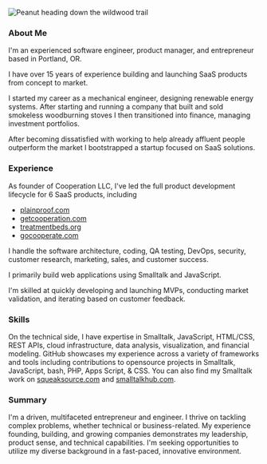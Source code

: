 ![Peanut heading down the wildwood trail](https://github.com/pdebruic/pdebruic/assets/67050/3adedc97-3a59-4391-8b31-a6e127dd3289)



### About Me

I'm an experienced software engineer, product manager, and entrepreneur based in Portland, OR. 

I have over 15 years of experience building and launching SaaS products from concept to market.

I started my career as a mechanical engineer, designing renewable energy systems. After starting and running a company that built and sold smokeless woodburning stoves I then transitioned into finance, managing investment portfolios. 

After becoming dissatisfied with working to help already affluent people outperform the market I bootstrapped a startup focused on SaaS solutions.

### Experience

As founder of Cooperation LLC, I've led the full product development lifecycle for 6 SaaS products, including 

* [plainproof.com](https://plainproof.com)
* [getcooperation.com](https://getcooperation.com)
* [treatmentbeds.org](https://treatmentbeds.org)
* [gocooperate.com](https://gocooperate.com)

I handle the software architecture, coding, QA testing, DevOps, security, customer research, marketing, sales, and customer success. 

I primarily build web applications using Smalltalk and JavaScript.

I'm skilled at quickly developing and launching MVPs, conducting market validation, and iterating based on customer feedback.
### Skills

On the technical side, I have expertise in Smalltalk, JavaScript, HTML/CSS, REST APIs, cloud infrastructure, data analysis, visualization, and financial modeling. GitHub showcases my experience across a variety of frameworks and tools including contributions to opensource projects in Smalltalk, JavaScript, bash, PHP, Apps Script, & CSS. You can also find my Smalltalk work on [squeaksource.com](http://squeaksource.com) and [smalltalkhub.com](http://smalltalkhub.com).  
### Summary

I'm a driven, multifaceted entrepreneur and engineer. I thrive on tackling complex problems, whether technical or business-related. My experience founding, building, and growing companies demonstrates my leadership, product sense, and technical capabilities. I'm seeking opportunities to utilize my diverse background in a fast-paced, innovative environment.
